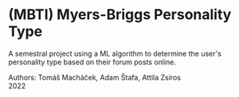 # (MBTI) Myers-Briggs Personality Type

A semestral project using a ML algorithm to determine the user's personality type based on their forum posts online.

Authors: Tomáš Macháček, Adam Štafa, Attila Zsíros \
2022
